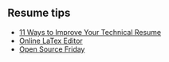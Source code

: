 ## Resume tips
- [11 Ways to Improve Your Technical Resume](https://dev.to/mohammadfaisal/11-ways-to-improve-your-technical-resume-40de?fbclid=IwAR3Q6UHYpR3wDXt1AdBY8e_89z5uBNNMgOAf_J_kdoUy_o1S2mcfhJwoiYQ)
- [Online LaTex Editor](https://www.overleaf.com/)
- [Open Source Friday](https://opensourcefriday.com/)
